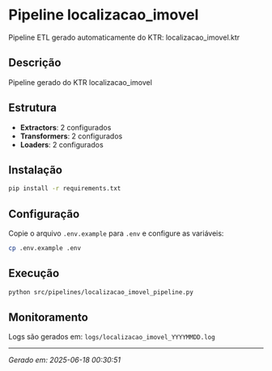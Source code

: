 # Pipeline localizacao_imovel

Pipeline ETL gerado automaticamente do KTR: localizacao_imovel.ktr

## Descrição
Pipeline gerado do KTR localizacao_imovel

## Estrutura
- **Extractors**: 2 configurados
- **Transformers**: 2 configurados  
- **Loaders**: 2 configurados

## Instalação
```bash
pip install -r requirements.txt
```

## Configuração
Copie o arquivo `.env.example` para `.env` e configure as variáveis:

```bash
cp .env.example .env
```

## Execução
```bash
python src/pipelines/localizacao_imovel_pipeline.py
```

## Monitoramento
Logs são gerados em: `logs/localizacao_imovel_YYYYMMDD.log`

---
*Gerado em: 2025-06-18 00:30:51*
